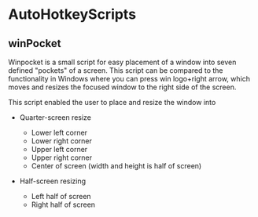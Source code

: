 # AutoHotkeyScripts

winPocket
---

Winpocket is a small script for easy placement of a window into seven defined "pockets" of a screen. This script can be compared to the functionality in Windows where you can press win logo+right arrow, which moves and resizes the focused window to the right side of the screen.

This script enabled the user to place and resize the window into

* Quarter-screen resize
  * Lower left corner
  * Lower right corner
  * Upper left corner
  * Upper right corner
  * Center of screen (width and height is half of screen)

* Half-screen resizing
  * Left half of screen
  * Right half of screen
